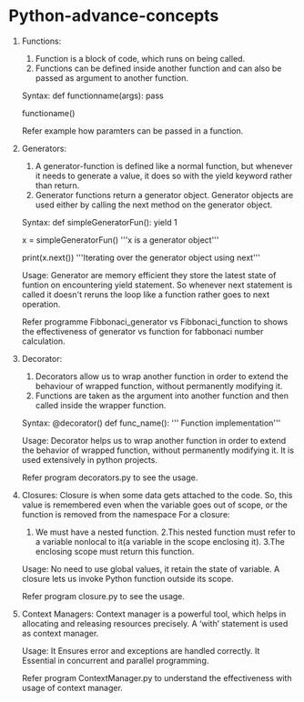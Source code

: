 # Python-advance-concepts

1. Functions:
    1. Function is a block of code, which runs on being called.
    2. Functions can be defined inside another function and can also be passed as argument to another function.
    
    Syntax: 
    def functionname(args):
	  pass

    functioname()
    
    Refer example how paramters can be passed in a function.
    
    
2. Generators:
    1. A generator-function is defined like a normal function, but whenever it needs to generate a value, it does so with the yield     keyword rather than return.
    2. Generator functions return a generator object. Generator objects are used either by calling the next method on the generator object.
    
    Syntax: 
    def simpleGeneratorFun(): 
    	  yield 1
                  
    x = simpleGeneratorFun() 
    '''x is a generator object'''
    
    print(x.next())
    '''Iterating over the generator object using next'''
    
    Usage:
    Generator are memory efficient they store the latest state of funtion on encountering yield statement. So whenever next statement is called it doesn't reruns the loop like a function rather goes to next operation.
    
    Refer programme Fibbonaci_generator vs Fibbonaci_function to shows the effectiveness of generator vs function for fabbonaci number calculation.
    
3. Decorator:
	1. Decorators allow us to wrap another function in order to extend the behaviour of wrapped function, without permanently modifying it.
	2. Functions are taken as the argument into another function and then called inside the wrapper function.
	
	Syntax:
	@decorator()
	def func_name():
    	''' Function implementation'''
	
	Usage: Decorator helps us to wrap another function in order to extend the behavior of wrapped function, without permanently modifying it. It is used extensively in python projects.
	
	Refer program decorators.py to see the usage.
	
	
4. Closures:
	Closure is when some data gets attached to the code. So, this value is remembered even when the variable goes out of scope, or the function is removed from the namespace
	For a closure:
	1. We must have a nested function.
	2.This nested function must refer to a variable nonlocal to it(a variable in the scope enclosing it).
	3.The enclosing scope must return this function.


	Usage:
	No need to use global values, it retain the state of variable.
	A closure lets us invoke Python function outside its scope.
	
	Refer program closure.py to see the usage.
	

5. Context Managers: 
	Context manager is a powerful tool, which helps in allocating and releasing resources precisely. 
	A ‘with’ statement is used as context manager.
	
	Usage:
	It Ensures error and exceptions are handled correctly.
	It Essential in concurrent and parallel programming.
	
	Refer program ContextManager.py to understand the effectiveness with usage of context manager.
	
	

	

	
	
	
	

    
    
    
    
    



    
    
